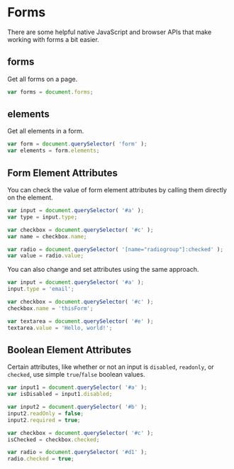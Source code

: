 
# Forms

There are some helpful native JavaScript and browser APIs that make working with forms a bit easier.

## forms

Get all forms on a page.

```javascript
var forms = document.forms;
```


## elements

Get all elements in a form.

```javascript
var form = document.querySelector( 'form' );
var elements = form.elements;
```


## Form Element Attributes

You can check the value of form element attributes by calling them directly on the element.

```javascript
var input = document.querySelector( '#a' );
var type = input.type;

var checkbox = document.querySelector( '#c' );
var name = checkbox.name;

var radio = document.querySelector( '[name="radiogroup"]:checked' );
var value = radio.value;
```

You can also change and set attributes using the same approach.

```javascript
var input = document.querySelector( '#a' );
input.type = 'email';

var checkbox = document.querySelector( '#c' );
checkbox.name = 'thisForm';

var textarea = document.querySelector( '#e' );
textarea.value = 'Hello, world!';
```


## Boolean Element Attributes

Certain attributes, like whether or not an input is `disabled`, `readonly`, or `checked`, use simple `true`/`false` boolean values.

```javascript
var input1 = document.querySelector( '#a' );
var isDisabled = input1.disabled;

var input2 = document.querySelector( '#b' );
input2.readOnly = false;
input2.required = true;

var checkbox = document.querySelector( '#c' );
isChecked = checkbox.checked;

var radio = document.querySelector( '#d1' );
radio.checked = true;
```